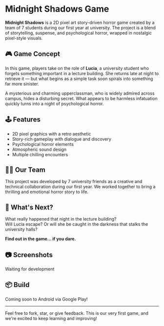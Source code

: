 # Midnight Shadows Game

**Midnight Shadows** is a 2D pixel art story-driven horror game created by a team of 7 students during our first year at university. The project is a blend of storytelling, suspense, and psychological horror, wrapped in nostalgic pixel-style visuals.

## 🎮 Game Concept

In this game, players take on the role of **Lucia**, a university student who forgets something important in a lecture building. She returns late at night to retrieve it — but what begins as a simple task soon spirals into something far more sinister.

A mysterious and charming upperclassman, who is widely admired across campus, hides a disturbing secret. What appears to be harmless infatuation quickly turns into a night of psychological horror.

## 🕹️ Features

- 2D pixel graphics with a retro aesthetic  
- Story-rich gameplay with dialogue and discovery  
- Psychological horror elements  
- Atmospheric sound design  
- Multiple chilling encounters

## 🧑‍💻 Our Team

This project was developed by 7 university friends as a creative and technical collaboration during our first year. We worked together to bring a thrilling and emotional horror story to life.

## 🔮 What's Next?

What really happened that night in the lecture building?  
Will Lucia escape? Or will she be caught in the darkness that stalks the university halls?

**Find out in the game... if you dare.**

## 📷 Screenshots
Waiting for development

## 📦 Build
Coming soon to Android via Google Play!

---

Feel free to fork, star, or give feedback. This is our very first game, and we're excited to keep learning and improving!
